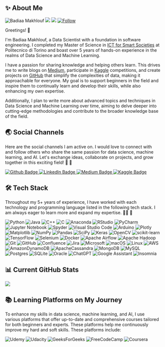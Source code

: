 ## ✨ About Me
![Badiaa Makhlouf](https://img.shields.io/badge/Author-Badiaa%20Makhlouf-blue)
![](https://komarev.com/ghpvc/?username=your-github-badiaamakhlouf&color=green)
![](https://img.shields.io/stackexchange/stackoverflow/r/10863083?color=orange&label=reputation&logo=stackoverflow)
[![Follow](https://img.shields.io/github/followers/badiaamakhlouf?label=Follow&style=social)](https://github.com/badiaamakhlouf)

<!--
**badiaamakhlouf/badiaamakhlouf** is a ✨ _special_ ✨ repository because its `README.md` (this file) appears on your GitHub profile.

Here are some ideas to get you started:

- 🔭 I’m currently working on ...
- 🌱 I’m currently learning ...
- 👯 I’m looking to collaborate on ...
- 🤔 I’m looking for help with ...
- 💬 Ask me about ...
- 📫 How to reach me: ...
- 😄 Pronouns: ...
- ⚡ Fun fact: ...
-->

Greetings! 👋 

I'm Badiaa Makhlouf, a Data Scientist with a foundation in software engineering. I completed my Master of Science in [ICT for Smart Societies](https://www.polito.it/en/education/master-s-degree-programmes/ict-for-smart-societies) at Politecnico di Torino and boast over 5 years of hands-on experience in the realms of Data Science and Machine Learning.

I have a passion for sharing knowledge and helping others learn. This drives me to write blogs on [Medium](https://medium.com/@badiaa-makhlouf), participate in [Kaggle](https://www.kaggle.com/badiaamakhlouf) competitions, and create projects on [GitHub](https://github.com/badiaamakhlouf) that simplify the complexities of data, making it approachable for everyone. My goal is to support beginners in the field and inspire them to continually learn and develop their skills, while also enhancing my own expertise.

Additionally, I plan to write more about advanced topics and techniques in Data Science and Machine Learning over time, aiming to delve deeper into cutting-edge methodologies and contribute to the broader knowledge base of the field.
## 🌏 Social Channels 
Here are the social channels I am active on. I would love to connect with and follow others who share the same passion for data science, machine learning, and AI.
Let's exchange ideas, collaborate on projects, and grow together in this exciting field! 🥰 🥳

<div id="badges">
  <a href="https://github.com/badiaamakhlouf">
    <img src="https://img.shields.io/badge/GitHub-181717?logo=github&logoColor=white" alt="Github Badge"/>
  </a>
  <a href="https://www.linkedin.com/in/badiaa-m-b77032116/">
    <img src="https://img.shields.io/badge/LinkedIn-blue?logo=linkedin&logoColor=white" alt="LinkedIn Badge"/>
  </a>
  <a href="https://medium.com/@badiaa-makhlouf">
    <img src="https://img.shields.io/badge/Medium-12100E?logo=medium&logoColor=white" alt="Medium Badge"/>
  </a>
  <a href="https://www.kaggle.com/badiaamakhlouf">
    <img src="https://img.shields.io/badge/Kaggle-20BEFF?logo=Kaggle&logoColor=white" alt="Kaggle Badge"/>
  </a>
  
</div>


## 🛠 Tech Stack 
Throughout my 5+ years of experience, I have worked with each technology and programming language listed in the following tech stack. I am always eager to learn more and expand my expertise. 🙌🏻 🎯

![Python](https://img.shields.io/badge/python-3670A0?logo=python&logoColor=ffdd54)
![Java](https://img.shields.io/badge/java-%23ED8B00.svg?logo=openjdk&logoColor=white)
![C++](https://img.shields.io/badge/c++-%2300599C.svg?logo=c%2B%2B&logoColor=white)
![C](https://img.shields.io/badge/c-%2300599C.svg?logo=c&logoColor=white)
![Anaconda](https://img.shields.io/badge/Anaconda-%2344A833.svg?logo=anaconda&logoColor=white)
![RStudio](https://img.shields.io/badge/RStudio-4285F4?logo=rstudio&logoColor=white)
![PyCharm](https://img.shields.io/badge/pycharm-143?logo=pycharm&logoColor=black&color=black&labelColor=green)
![Jupyter Notebook](https://img.shields.io/badge/jupyter-%23FA0F00.svg?logo=jupyter&logoColor=white)
![Spyder](https://img.shields.io/badge/Spyder-838485?logo=spyder%20ide&logoColor=maroon)
![Visual Studio Code](https://img.shields.io/badge/Visual%20Studio%20Code-0078d7.svg?logo=visual-studio-code&logoColor=white)
![Arduino](https://img.shields.io/badge/-Arduino-00979D?logo=Arduino&logoColor=white)
![Plotly](https://img.shields.io/badge/Plotly-%233F4F75.svg?logo=plotly&logoColor=white)
![Matplotlib](https://img.shields.io/badge/Matplotlib-%23ffffff.svg?logo=Matplotlib&logoColor=black)
![NumPy](https://img.shields.io/badge/numpy-%23013243.svg?logo=numpy&logoColor=white)
![Pandas](https://img.shields.io/badge/pandas-%23150458.svg?logo=pandas&logoColor=white)
![SciPy](https://img.shields.io/badge/SciPy-%230C55A5.svg?logo=scipy&logoColor=%white)
![Keras](https://img.shields.io/badge/Keras-%23D00000.svg?logo=Keras&logoColor=white)
![OpenCV](https://img.shields.io/badge/opencv-%23white.svg?logo=opencv&logoColor=white)
![scikit-learn](https://img.shields.io/badge/scikit--learn-%23F7931E.svg?logo=scikit-learn&logoColor=white)
![TensorFlow](https://img.shields.io/badge/TensorFlow-%23FF6F00.svg?logo=TensorFlow&logoColor=white)
![Selenium](https://img.shields.io/badge/-selenium-%43B02A?logo=selenium&logoColor=white)
![Docker](https://img.shields.io/badge/docker-%230db7ed.svg?logo=docker&logoColor=white)
![Apache Airflow](https://img.shields.io/badge/Apache%20Airflow-017CEE?logo=Apache%20Airflow&logoColor=white)
![Apache Hadoop](https://img.shields.io/badge/Apache%20Hadoop-66CCFF?logo=apachehadoop&logoColor=black)
![Git](https://img.shields.io/badge/git-%23F05033.svg?logo=git&logoColor=white)
![GitHub](https://img.shields.io/badge/github-%23121011.svg?logo=github&logoColor=white)
![Confluence](https://img.shields.io/badge/confluence-%23172BF4.svg?logo=confluence&logoColor=white)
![Jira](https://img.shields.io/badge/jira-%230A0FFF.svg?logo=jira&logoColor=white)
![Microsoft](https://img.shields.io/badge/Microsoft-0078D4?logo=microsoft&logoColor=white)
![macOS](https://img.shields.io/badge/mac%20os-000000?logo=macos&logoColor=F0F0F0)
![Linux](https://img.shields.io/badge/Linux-FCC624?logo=linux&logoColor=black)
![AWS](https://img.shields.io/badge/AWS-%23FF9900.svg?logo=amazon-aws&logoColor=white)
![AmazonDynamoDB](https://img.shields.io/badge/Amazon%20DynamoDB-4053D6?logo=Amazon%20DynamoDB&logoColor=white)
![ApacheCassandra](https://img.shields.io/badge/cassandra-%231287B1.svg?logo=apache-cassandra&logoColor=white)
![MongoDB](https://img.shields.io/badge/MongoDB-%234ea94b.svg?logo=mongodb&logoColor=white)
![MySQL](https://img.shields.io/badge/mysql-4479A1.svg?logo=mysql&logoColor=white)
![Postgres](https://img.shields.io/badge/postgres-%23316192.svg?logo=postgresql&logoColor=white)
![SQLite](https://img.shields.io/badge/sqlite-%2307405e.svg?logo=sqlite&logoColor=white)
![Oracle](https://img.shields.io/badge/Oracle-F80000?logo=oracle&logoColor=white)
![ChatGPT](https://img.shields.io/badge/chatGPT-74aa9c?logo=openai&logoColor=white)
![Google Assistant](https://img.shields.io/badge/google%20assistant-4285F4?logo=google%20assistant&logoColor=white)
![Insomnia](https://img.shields.io/badge/Insomnia-black?logo=insomnia&logoColor=5849BE)

## 📊 Current GitHub Stats 


[![](https://visitcount.itsvg.in/api?id=badiaamakhlouf&label=Profile%20Views&icon=5&pretty=false)](https://visitcount.itsvg.in)

## 📚 Learning Platforms on My Journey
To enhance my skills in data science, machine learning, and AI, I use various platforms that offer up-to-date and comprehensive courses tailored for both beginners and experts. These platforms help me continuously improve my hard and soft skills. These platforms include: 

![Udemy](https://img.shields.io/badge/Udemy-A435F0?logo=Udemy&logoColor=white)
![Udacity](https://img.shields.io/badge/Udacity-grey?logo=udacity&logoColor=15B8E6)
![GeeksForGeeks](https://img.shields.io/badge/GeeksforGeeks-gray?logo=geeksforgeeks&logoColor=35914c)
![FreeCodeCamp](https://img.shields.io/badge/Freecodecamp-%23123.svg?&logo=freecodecamp&logoColor=green)
![Coursera](https://img.shields.io/badge/Coursera-%230056D2.svg?logo=Coursera&logoColor=white)

